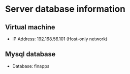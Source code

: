 # Server database information


## Virtual machine
* IP Address: 192.168.56.101 (Host-only network)

## Mysql database
* Database: finapps
